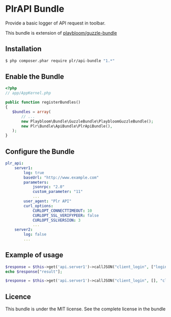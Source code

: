 # PlrAPI Bundle

Provide a basic logger of API request in toolbar.

This bundle is extension of [playbloom/guzzle-bundle](https://github.com/ludofleury/GuzzleBundle)

## Installation

``` bash
$ php composer.phar require plr/api-bundle "1.*"
```

## Enable the Bundle
``` php
<?php
// app/AppKernel.php

public function registerBundles()
{
   $bundles = array(
       // ...
       new Playbloom\Bundle\GuzzleBundle\PlaybloomGuzzleBundle();
       new Plr\Bundle\ApiBundle\PlrApiBundle(),
   );
}
```

## Configure the Bundle
``` yaml
plr_api:
    server1:
        log: true
        baseUrl: "http://www.example.com"
        parameters:
            jsonrpc: "2.0"
            custom_parameter: "11"
            ...
        user_agent: "Plr API"
        curl_options:
            CURLOPT_CONNECTTIMEOUT: 10
            CURLOPT_SSL_VERIFYPEER: false
            CURLOPT_SSLVERSION: 3
            ...
    server2:
        log: false
        ...
```

## Example of usage
``` php
$response = $this->get('api.server1')->callJSON("client_login", ["login"=>"user", "password"=>"password"]);
echo $response["result"];

$response = $this->get('api.server1')->callJSON("client_login", [], "client.php");
```

## Licence

This bundle is under the MIT license. See the complete license in the bundle